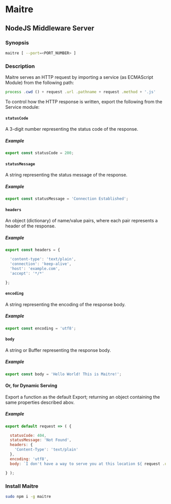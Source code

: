 # Maitre

## NodeJS Middleware Server

### Synopsis

```bash
maitre [ --port=<PORT_NUMBER> ]
```

### Description

Maitre serves an HTTP request by importing a service (as ECMAScript Module) from the following path:

```js
process .cwd () + request .url .pathname + request .method + '.js'
```

To control how the HTTP response is written,
export the following from the Service module:

#### `statusCode`

A 3-digit number representing the status code of the response.

##### Example

```js
export const statusCode = 200;
```

#### `statusMessage`

A string representing the status message of the response.

##### Example

```js
export const statusMessage = 'Connection Established';
```

#### `headers`

An object (dictionary) of name/value pairs, where each pair represents a header of the response.

##### Example

```js
export const headers = {

  'content-type': 'text/plain',
  'connection': 'keep-alive',
  'host': 'example.com',
  'accept': '*/*'

};
```

#### `encoding`

A string representing the encoding of the response body.

##### Example

```js
export const encoding = 'utf8';
```

#### `body`

A string or Buffer representing the response body.

##### Example

```js
export const body = 'Hello World! This is Maitre!';
```

#### Or, for Dynamic Serving

Export a function as the default Export;
returning an object containing the same properties described abov.

##### Example

```js
export default request => ( {

  statusCode: 404,
  statusMessage: 'Not Found',
  headers: {
    'Content-Type': 'text/plain'
  },
  encoding: 'utf8',
  body: `I don't have a way to serve you at this location ${ request .url }`

} );
```

### Install Maitre

```bash
sudo npm i -g maitre
```
